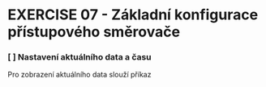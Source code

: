 # EXERCISE 07 - Základní konfigurace přístupového směrovače

### [ ] Nastavení aktuálního data a času

Pro zobrazení aktuálního data slouží příkaz 
```

```
